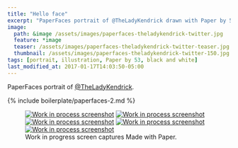 ```yaml
---
title: "Hello face"
excerpt: "PaperFaces portrait of @TheLadyKendrick drawn with Paper by 53 on an iPad."
image: 
  path: &image /assets/images/paperfaces-theladykendrick-twitter.jpg 
  feature: *image
  teaser: /assets/images/paperfaces-theladykendrick-twitter-teaser.jpg
  thumbnail: /assets/images/paperfaces-theladykendrick-twitter-150.jpg
tags: [portrait, illustration, Paper by 53, black and white]
last_modified_at: 2017-01-17T14:03:50-05:00
---
```


PaperFaces portrait of [@TheLadyKendrick](http://twitter.com/TheLadyKendrick).

{% include boilerplate/paperfaces-2.md %}

<figure class="third">
	<a href="{{ site.url }}/assets/images/paperfaces-theladykendrick-process-1-lg.jpg"><img src="{{ site.url }}/assets/images/paperfaces-theladykendrick-process-1-600.jpg" alt="Work in process screenshot"></a>
	<a href="{{ site.url }}/assets/images/paperfaces-theladykendrick-process-2-lg.jpg"><img src="{{ site.url }}/assets/images/paperfaces-theladykendrick-process-2-600.jpg" alt="Work in process screenshot"></a>
	<a href="{{ site.url }}/assets/images/paperfaces-theladykendrick-process-3-lg.jpg"><img src="{{ site.url }}/assets/images/paperfaces-theladykendrick-process-3-600.jpg" alt="Work in process screenshot"></a>
	<a href="{{ site.url }}/assets/images/paperfaces-theladykendrick-process-4-lg.jpg"><img src="{{ site.url }}/assets/images/paperfaces-theladykendrick-process-4-600.jpg" alt="Work in process screenshot"></a>
	<a href="{{ site.url }}/assets/images/paperfaces-theladykendrick-process-5-lg.jpg"><img src="{{ site.url }}/assets/images/paperfaces-theladykendrick-process-5-600.jpg" alt="Work in process screenshot"></a>
	<figcaption>Work in progress screen captures Made with Paper.</figcaption>
</figure>

